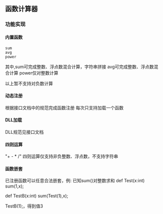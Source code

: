 ## 函数计算器
### 功能实现
#### 内置函数
	sum
	avg
	power
其中,sum可完成整数、浮点数混合计算，字符串拼接
avg可完成整数、浮点数混合计算
power仅对整数计算

以上暂不支持对负数计算

#### 动态注册
根据接口文档中的规范完成函数注册
每次只支持加载一个函数

#### DLL加载
DLL规范见接口文档

#### 四则运算
"+ - * /"
四则运算仅支持非负整数、浮点数，不支持字符串

#### 函数嵌套
已注册函数可以任意合法嵌套，例:
已知sum()对整数求和
def Test(x:int)
sum(1,x);

def TestB(x:int)
sum(Test(1),x);

TestB(1);，得到值3
